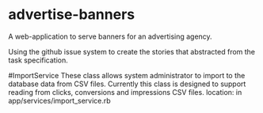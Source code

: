 # advertise-banners
A web-application to serve banners for an advertising agency.

Using the github issue system to create the stories that abstracted from the task specification.

#ImportService
These class allows system administrator to import to the database data from CSV files.
Currently this class is designed to support reading from clicks, conversions and impressions CSV files.
location: in app/services/import_service.rb
